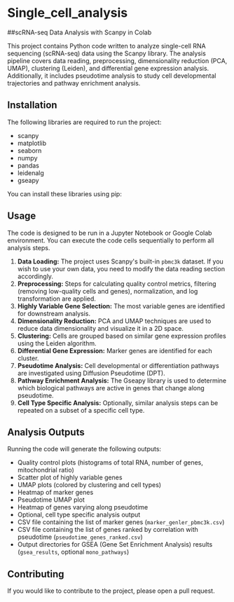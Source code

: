 # Single_cell_analysis

##scRNA-seq Data Analysis with Scanpy in Colab

This project contains Python code written to analyze single-cell RNA sequencing (scRNA-seq) data using the Scanpy library. The analysis pipeline covers data reading, preprocessing, dimensionality reduction (PCA, UMAP), clustering (Leiden), and differential gene expression analysis. Additionally, it includes pseudotime analysis to study cell developmental trajectories and pathway enrichment analysis.

## Installation

The following libraries are required to run the project:

- scanpy
- matplotlib
- seaborn
- numpy
- pandas
- leidenalg
- gseapy

You can install these libraries using pip:
## Usage

The code is designed to be run in a Jupyter Notebook or Google Colab environment. You can execute the code cells sequentially to perform all analysis steps.

1.  **Data Loading:** The project uses Scanpy's built-in `pbmc3k` dataset. If you wish to use your own data, you need to modify the data reading section accordingly.
2.  **Preprocessing:** Steps for calculating quality control metrics, filtering (removing low-quality cells and genes), normalization, and log transformation are applied.
3.  **Highly Variable Gene Selection:** The most variable genes are identified for downstream analysis.
4.  **Dimensionality Reduction:** PCA and UMAP techniques are used to reduce data dimensionality and visualize it in a 2D space.
5.  **Clustering:** Cells are grouped based on similar gene expression profiles using the Leiden algorithm.
6.  **Differential Gene Expression:** Marker genes are identified for each cluster.
7.  **Pseudotime Analysis:** Cell developmental or differentiation pathways are investigated using Diffusion Pseudotime (DPT).
8.  **Pathway Enrichment Analysis:** The Gseapy library is used to determine which biological pathways are active in genes that change along pseudotime.
9.  **Cell Type Specific Analysis:** Optionally, similar analysis steps can be repeated on a subset of a specific cell type.

## Analysis Outputs

Running the code will generate the following outputs:

-   Quality control plots (histograms of total RNA, number of genes, mitochondrial ratio)
-   Scatter plot of highly variable genes
-   UMAP plots (colored by clustering and cell types)
-   Heatmap of marker genes
-   Pseudotime UMAP plot
-   Heatmap of genes varying along pseudotime
-   Optional, cell type specific analysis output
-   CSV file containing the list of marker genes (`marker_genler_pbmc3k.csv`)
-   CSV file containing the list of genes ranked by correlation with pseudotime (`pseudotime_genes_ranked.csv`)
-   Output directories for GSEA (Gene Set Enrichment Analysis) results (`gsea_results`, optional `mono_pathways`)

## Contributing

If you would like to contribute to the project, please open a pull request.

